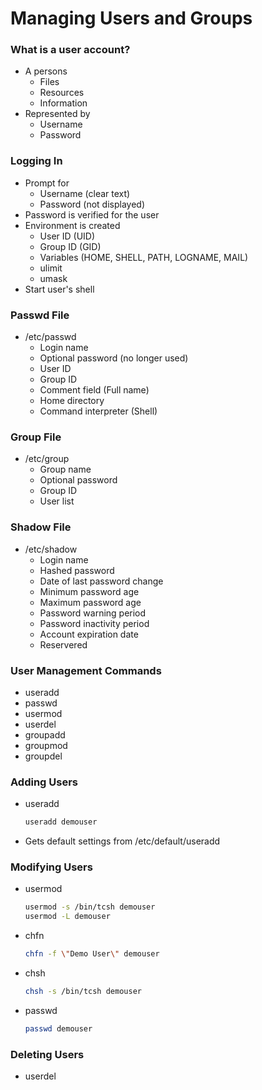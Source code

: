 # Managing Users and Groups

### What is a user account?
-   A persons
    -   Files
    -   Resources
    -   Information
-   Represented by
    -   Username
    -   Password



### Logging In
-   Prompt for
    -   Username (clear text)
    -   Password (not displayed)
-   Password is verified for the user
-   Environment is created
    -   User ID (UID)
    -   Group ID (GID)
    -   Variables (HOME, SHELL, PATH, LOGNAME, MAIL)
    -   ulimit
    -   umask
-   Start user's shell



### Passwd File
-   /etc/passwd
    -   Login name
    -   Optional password (no longer used)
    -   User ID
    -   Group ID
    -   Comment field (Full name)
    -   Home directory
    -   Command interpreter (Shell)



### Group File
-   /etc/group
    -   Group name
    -   Optional password
    -   Group ID
    -   User list



### Shadow File
-   /etc/shadow
    -   Login name
    -   Hashed password
    -   Date of last password change
    -   Minimum password age
    -   Maximum password age
    -   Password warning period
    -   Password inactivity period
    -   Account expiration date
    -   Reservered



### User Management Commands
-   useradd
-   passwd
-   usermod
-   userdel
-   groupadd
-   groupmod
-   groupdel



### Adding Users
-   useradd
    ```Bash
    useradd demouser
    ```
-   Gets default settings from /etc/default/useradd



### Modifying Users
-   usermod
    ```Bash
    usermod -s /bin/tcsh demouser
    usermod -L demouser
    ```
-   chfn
    ```Bash
    chfn -f \"Demo User\" demouser
    ```
-   chsh
    ```Bash
    chsh -s /bin/tcsh demouser
    ```
-   passwd
    ```Bash
    passwd demouser
    ```



### Deleting Users
-   userdel
